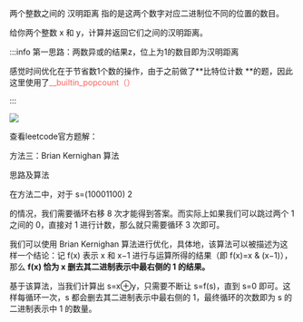 两个整数之间的 汉明距离 指的是这两个数字对应二进制位不同的位置的数目。



给你两个整数 x 和 y，计算并返回它们之间的汉明距离。



:::info
第一思路：两数异或的结果z，位上为1的数目即为汉明距离

感觉时间优化在于节省数1个数的操作，由于之前做了**比特位计数 **的题，因此这里使用了<font style="color:rgb(248, 97, 92);">__builtin_popcount（）</font>

:::

![](https://cdn.nlark.com/yuque/0/2024/png/25562551/1727871510800-dee41f9d-6af6-4348-8c56-a5e598152795.png)

查看leetcode官方题解：

方法三：Brian Kernighan 算法

思路及算法



在方法二中，对于 s=(10001100) 2



  的情况，我们需要循环右移 8 次才能得到答案。而实际上如果我们可以跳过两个 1 之间的 0，直接对 1 进行计数，那么就只需要循环 3 次即可。



我们可以使用 Brian Kernighan 算法进行优化，具体地，该算法可以被描述为这样一个结论：记 f(x) 表示 x 和 x−1 进行与运算所得的结果（即 f(x)=x & (x−1)），那么 **f(x) 恰为 x 删去其二进制表示中最右侧的 1 的结果。**



基于该算法，当我们计算出 s=x⊕y，只需要不断让 s=f(s)，直到 s=0 即可。这样每循环一次，s 都会删去其二进制表示中最右侧的 1，最终循环的次数即为 s 的二进制表示中 1 的数量。



